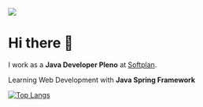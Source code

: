![](http://estruyf-github.azurewebsites.net/api/VisitorHit?user=lucas-caminha&repo=lucas-caminha&countColorcountColor)

<h1>Hi there 👋</h1>

I work as a **Java Developer Pleno** at [Softplan](https://www.softplan.com.br/).

Learning Web Development with **Java Spring Framework**

[![Top Langs](https://github-readme-stats.vercel.app/api/top-langs/?username=lucas-caminha&layout=compact)](https://github.com/anuraghazra/github-readme-stats)
